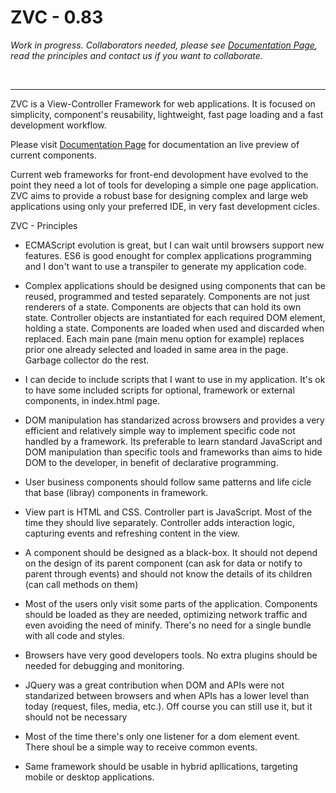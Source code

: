 # ZVC - 0.83

<p><i>
Work in progress. Collaborators needed, please see <a href="https://otrojota.github.io/zvc/">Documentation Page</a>, read the principles and contact us if you want to collaborate.
</i></p><br /><hr />


ZVC is a View-Controller Framework for web applications. It is focused on simplicity, component's reusability, lightweight, fast page loading and a fast development workflow.

Please visit <a href="https://otrojota.github.io/zvc/">Documentation Page</a> for documentation an live preview of current components.

Current web frameworks for front-end devolopment have evolved to the point they need a lot of tools for developing a simple one page application. ZVC aims to provide a robust base for designing complex and large web applications using only your preferred IDE, in very fast development cicles.

ZVC - Principles
* ECMAScript evolution is great, but I can wait until browsers support new features. ES6 is good enought for complex applications programming and I don't want to use a transpiler to generate my application code.

* Complex applications should be designed using components that can be reused, programmed and tested separately.
Components are not just renderers of a state. Components are objects that can hold its own state. Controller objects are instantiated for each required DOM element, holding a state. Components are loaded when used and discarded when replaced. Each main pane (main menu option for example) replaces prior one already selected and loaded in same area in the page. Garbage collector do the rest.

* I can decide to include scripts that I want to use in my application. It's ok to have some included scripts for optional, framework or external components, in index.html page.

* DOM manipulation has standarized across browsers and provides a very efficient and relatively simple way to implement specific code not handled by a framework. Its preferable to learn standard JavaScript and DOM manipulation than specific tools and frameworks than aims to hide DOM to the developer, in benefit of declarative programming.

* User business components should follow same patterns and life cicle that base (libray) components in framework.

* View part is HTML and CSS. Controller part is JavaScript. Most of the time they should live separately. Controller adds interaction logic, capturing events and refreshing content in the view.

* A component should be designed as a black-box. It should not depend on the design of its parent component (can ask for data or notify to parent through events) and should not know the details of its children (can call methods on them)

* Most of the users only visit some parts of the application. Components should be loaded as they are needed, optimizing network traffic and even avoiding the need of minify. There's no need for a single bundle with all code and styles.

* Browsers have very good developers tools. No extra plugins should be needed for debugging and monitoring.

* JQuery was a great contribution when DOM and APIs were not standarized between browsers and when APIs has a lower level than today (request, files, media, etc.). Off course you can still use it, but it should not be necessary

* Most of the time there's only one listener for a dom element event. There shoul be a simple way to receive common events.

* Same framework should be usable in hybrid apllications, targeting mobile or desktop applications.
